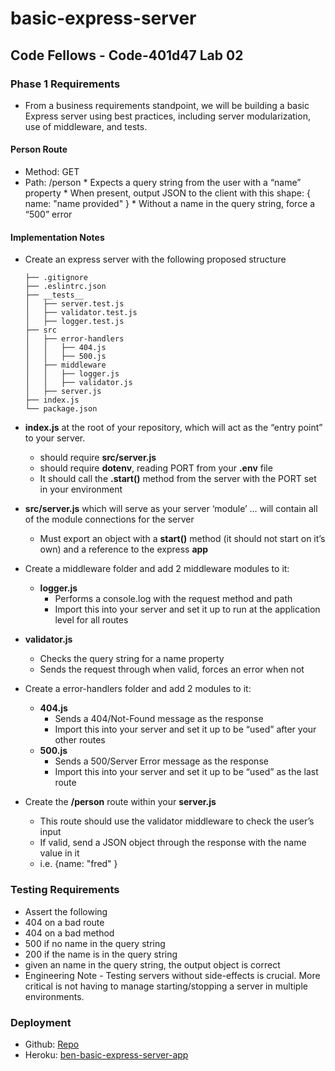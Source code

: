 # **basic-express-server**
## **Code Fellows - Code-401d47 Lab 02**
### **Phase 1 Requirements**
  * From a business requirements standpoint, we will be building a basic Express server using best practices, including server modularization, use of middleware, and tests.
#### **Person Route**

  *   Method: GET
  *   Path: /person
    * Expects a query string from the user with a “name” property
    * When present, output JSON to the client with this shape: { name: "name provided" }
    * Without a name in the query string, force a “500” error
#### **Implementation Notes**
  * Create an express server with the following proposed structure

      ```
      ├── .gitignore
      ├── .eslintrc.json
      ├── __tests__
      │   ├── server.test.js
      │   ├── validator.test.js
      │   ├── logger.test.js
      ├── src
      │   ├── error-handlers
      │   │   ├── 404.js
      │   │   ├── 500.js
      │   ├── middleware
      │   │   ├── logger.js
      │   │   ├── validator.js
      │   ├── server.js
      ├── index.js
      └── package.json
      ```
  * **index.js** at the root of your repository, which will act as the “entry point” to your server.
      * should require **src/server.js**
      * should require **dotenv**, reading PORT from your **.env** file
      * It should call the **.start()** method from the server with the PORT set in your environment
        
  * **src/server.js** which will serve as your server ‘module’ … will contain all of the module connections for the server
    * Must export an object with a **start()** method (it should not start on it’s own) and a reference to the express **app**
    
  * Create a middleware folder and add 2 middleware modules to it:

    * **logger.js**
        * Performs a console.log with the request method and path
        * Import this into your server and set it up to run at the application level for all routes

  * **validator.js**

    * Checks the query string for a name property
    * Sends the request through when valid, forces an error when not
  * Create a error-handlers folder and add 2 modules to it:
    * **404.js**
      * Sends a 404/Not-Found message as the response
      * Import this into your server and set it up to be “used” after your other routes
    * **500.js**
      * Sends a 500/Server Error message as the response
      * Import this into your server and set it up to be “used” as the last route
  * Create the **/person** route within your **server.js**
    * This route should use the validator middleware to check the user’s input
    * If valid, send a JSON object through the response with the name value in it
    * i.e. {name: "fred" }

### **Testing Requirements**

  * Assert the following
  * 404 on a bad route
  * 404 on a bad method
  * 500 if no name in the query string
  * 200 if the name is in the query string
  * given an name in the query string, the output object is correct
  * Engineering Note - Testing servers without side-effects is crucial. More critical is not having to manage starting/stopping a server in multiple environments.

### **Deployment**

  * Github:  [Repo](https://github.com/bc0351/basic-express-server/tree/dev)
  * Heroku:  [ben-basic-express-server-app](https://ben-basic-express-server-app.herokuapp.com)
